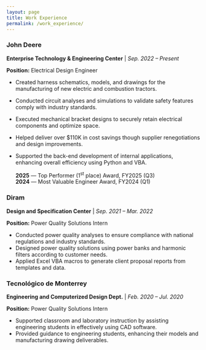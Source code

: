 ```yaml
---
layout: page
title: Work Experience
permalink: /work_experience/
---
```


### John Deere

**Enterprise Technology & Engineering Center** | _Sep. 2022 – Present_

   **Position:** Electrical Design Engineer
- Created harness schematics, models, and drawings for the manufacturing of new electric and combustion tractors. 
- Conducted circuit analyses and simulations to validate safety features comply with industry standards. 
- Executed mechanical bracket designs to securely retain electrical components and optimize space.
- Helped deliver over $110K in cost savings though supplier renegotiations and design improvements.
- Supported the back-end development of internal applications, enhancing overall efficiency using Python and VBA.

  **2025** — Top Performer (1<sup>st</sup> place) Award, FY2025 (Q3)  
  **2024** — Most Valuable Engineer Award, FY2024 (Q1)

### Diram

**Design and Specification Center** | _Sep. 2021 – Mar. 2022_

   **Position:** Power Quality Solutions Intern
- Conducted power quality analyses to ensure compliance with national regulations and industry standards.
- Designed power quality solutions using power banks and harmonic filters according to customer needs.
- Applied Excel VBA macros to generate client proposal reports from templates and data.

### Tecnológico de Monterrey 

**Engineering and Computerized Design Dept.** | _Feb. 2020 – Jul. 2020_

   **Position:** Power Quality Solutions Intern
- Supported classroom and laboratory instruction by assisting engineering students in effectively using CAD software.
- Provided guidance to engineering students, enhancing their models and manufacturing drawing deliverables.
